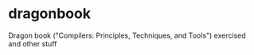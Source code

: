 # dragonbook
Dragon book ("Compilers: Principles, Techniques, and Tools") exercised and other stuff
